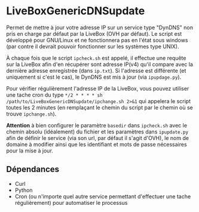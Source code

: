 # LiveBoxGenericDNSupdate
Permet de mettre à jour votre adresse IP sur un service type "DynDNS" non pris en charge par défaut par la LiveBox (OVH par défaut).
Le script est développé pour GNU/Linux et ne fonctionnera pas en l'état sous windows (par contre il devrait pouvoir fonctionner sur les systèmes type UNIX).

À chaque fois que le script `ipcheck.sh` est appelé, il effectue une requête sur la LiveBox afin d'en récupérer sont adresse IP(v4) qu'il compare avec la dernière adresse enregistrée (dans `ip.txt`). Si l'adresse est différente (et uniquement si c'est le cas), le DynDNS est mis à jour (via `ipupdage.py`).

Pour vérifier régulièrement l'adresse IP de la LiveBox, vous pouvez utiliser une tache cron du type `*/2 * * * * sh /path/to/LiveBoxGenericDNSupdate/ipchange.sh 2>&1` qui appelera le script toutes les 2 minutes (en remplaçant le chemin du script par le chemin où se trouve `ipchange.sh`).

**Attention** à bien configurer le paramètre `basedir` dans `ipcheck.sh` avec le chemin absolu (idéalement) du fichier et les paramètres dans `ipupdate.py` afin de définir le service (via son url, par défaut il s'agit d'OVH), le nom de domaine à modifier ainsi que les identifiant et mots de passe nécessaires pour la mise à jour.

## Dépendances

* Curl
* Python
* Cron (ou n'importe quel autre service permettant d'effectuer une tache régulièrement) pour automatiser le processus


